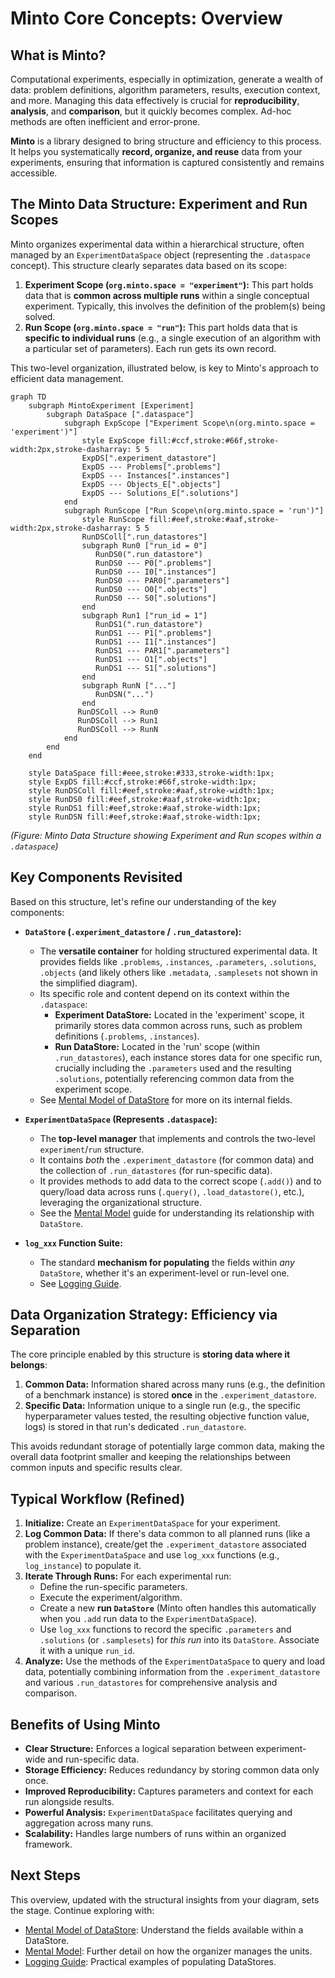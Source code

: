 
# Minto Core Concepts: Overview

## What is Minto?

Computational experiments, especially in optimization, generate a wealth of data: problem definitions, algorithm parameters, results, execution context, and more. Managing this data effectively is crucial for **reproducibility**, **analysis**, and **comparison**, but it quickly becomes complex. Ad-hoc methods are often inefficient and error-prone.

**Minto** is a library designed to bring structure and efficiency to this process. It helps you systematically **record, organize, and reuse** data from your experiments, ensuring that information is captured consistently and remains accessible.

## The Minto Data Structure: Experiment and Run Scopes

Minto organizes experimental data within a hierarchical structure, often managed by an `ExperimentDataSpace` object (representing the `.dataspace` concept). This structure clearly separates data based on its scope:

1.  **Experiment Scope (`org.minto.space = "experiment"`):** This part holds data that is **common across multiple runs** within a single conceptual experiment. Typically, this involves the definition of the problem(s) being solved.
2.  **Run Scope (`org.minto.space = "run"`):** This part holds data that is **specific to individual runs** (e.g., a single execution of an algorithm with a particular set of parameters). Each run gets its own record.

This two-level organization, illustrated below, is key to Minto's approach to efficient data management.

```mermaid
graph TD
    subgraph MintoExperiment [Experiment]
        subgraph DataSpace [".dataspace"]
            subgraph ExpScope ["Experiment Scope\n(org.minto.space = 'experiment')"]
                style ExpScope fill:#ccf,stroke:#66f,stroke-width:2px,stroke-dasharray: 5 5
                ExpDS[".experiment_datastore"]
                ExpDS --- Problems[".problems"]
                ExpDS --- Instances[".instances"]
                ExpDS --- Objects_E[".objects"]
                ExpDS --- Solutions_E[".solutions"]
            end
            subgraph RunScope ["Run Scope\n(org.minto.space = 'run')"]
                style RunScope fill:#eef,stroke:#aaf,stroke-width:2px,stroke-dasharray: 5 5
                RunDSColl[".run_datastores"]
                subgraph Run0 ["run_id = 0"]
                   RunDS0(".run_datastore")
                   RunDS0 --- P0[".problems"]
                   RunDS0 --- I0[".instances"]
                   RunDS0 --- PAR0[".parameters"]
                   RunDS0 --- O0[".objects"]
                   RunDS0 --- S0[".solutions"]
                end
                subgraph Run1 ["run_id = 1"]
                   RunDS1(".run_datastore")
                   RunDS1 --- P1[".problems"]
                   RunDS1 --- I1[".instances"]
                   RunDS1 --- PAR1[".parameters"]
                   RunDS1 --- O1[".objects"]
                   RunDS1 --- S1[".solutions"]
                end
                subgraph RunN ["..."]
                   RunDSN("...")
                end
               RunDSColl --> Run0
               RunDSColl --> Run1
               RunDSColl --> RunN
            end
        end
    end

    style DataSpace fill:#eee,stroke:#333,stroke-width:1px;
    style ExpDS fill:#ccf,stroke:#66f,stroke-width:1px;
    style RunDSColl fill:#eef,stroke:#aaf,stroke-width:1px;
    style RunDS0 fill:#eef,stroke:#aaf,stroke-width:1px;
    style RunDS1 fill:#eef,stroke:#aaf,stroke-width:1px;
    style RunDSN fill:#eef,stroke:#aaf,stroke-width:1px;

```
*(Figure: Minto Data Structure showing Experiment and Run scopes within a `.dataspace`)*

## Key Components Revisited

Based on this structure, let's refine our understanding of the key components:

* **`DataStore` (`.experiment_datastore` / `.run_datastore`):**
    * The **versatile container** for holding structured experimental data. It provides fields like `.problems`, `.instances`, `.parameters`, `.solutions`, `.objects` (and likely others like `.metadata`, `.samplesets` not shown in the simplified diagram).
    * Its specific role and content depend on its context within the `.dataspace`:
        * **Experiment DataStore:** Located in the 'experiment' scope, it primarily stores data common across runs, such as problem definitions (`.problems`, `.instances`).
        * **Run DataStore:** Located in the 'run' scope (within `.run_datastores`), each instance stores data for one specific run, crucially including the `.parameters` used and the resulting `.solutions`, potentially referencing common data from the experiment scope.
    * See [Mental Model of DataStore](./datastore.md) for more on its internal fields.

* **`ExperimentDataSpace` (Represents `.dataspace`):**
    * The **top-level manager** that implements and controls the two-level `experiment`/`run` structure.
    * It contains *both* the `.experiment_datastore` (for common data) and the collection of `.run_datastores` (for run-specific data).
    * It provides methods to add data to the correct scope (`.add()`) and to query/load data across runs (`.query()`, `.load_datastore()`, etc.), leveraging the organizational structure.
    * See the [Mental Model](../mental_model.md) guide for understanding its relationship with `DataStore`.

* **`log_xxx` Function Suite:**
    * The standard **mechanism for populating** the fields within *any* `DataStore`, whether it's an experiment-level or run-level one.
    * See [Logging Guide](../logging_guide.md).

## Data Organization Strategy: Efficiency via Separation

The core principle enabled by this structure is **storing data where it belongs**:

1.  **Common Data:** Information shared across many runs (e.g., the definition of a benchmark instance) is stored **once** in the `.experiment_datastore`.
2.  **Specific Data:** Information unique to a single run (e.g., the specific hyperparameter values tested, the resulting objective function value, logs) is stored in that run's dedicated `.run_datastore`.

This avoids redundant storage of potentially large common data, making the overall data footprint smaller and keeping the relationships between common inputs and specific results clear.

## Typical Workflow (Refined)

1.  **Initialize:** Create an `ExperimentDataSpace` for your experiment.
2.  **Log Common Data:** If there's data common to all planned runs (like a problem instance), create/get the `.experiment_datastore` associated with the `ExperimentDataSpace` and use `log_xxx` functions (e.g., `log_instance`) to populate it.
3.  **Iterate Through Runs:** For each experimental run:
    * Define the run-specific parameters.
    * Execute the experiment/algorithm.
    * Create a new **run `DataStore`** (Minto often handles this automatically when you `.add` run data to the `ExperimentDataSpace`).
    * Use `log_xxx` functions to record the specific `.parameters` and `.solutions` (or `.samplesets`) for *this run* into its `DataStore`. Associate it with a unique `run_id`.
4.  **Analyze:** Use the methods of the `ExperimentDataSpace` to query and load data, potentially combining information from the `.experiment_datastore` and various `.run_datastores` for comprehensive analysis and comparison.

## Benefits of Using Minto

* **Clear Structure:** Enforces a logical separation between experiment-wide and run-specific data.
* **Storage Efficiency:** Reduces redundancy by storing common data only once.
* **Improved Reproducibility:** Captures parameters and context for each run alongside results.
* **Powerful Analysis:** `ExperimentDataSpace` facilitates querying and aggregation across many runs.
* **Scalability:** Handles large numbers of runs within an organized framework.

## Next Steps

This overview, updated with the structural insights from your diagram, sets the stage. Continue exploring with:

* [Mental Model of DataStore](./datastore.md): Understand the fields available within a DataStore.
* [Mental Model](../mental_model.md): Further detail on how the organizer manages the units.
* [Logging Guide](../logging_guide.md): Practical examples of populating DataStores.
